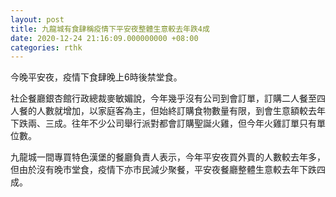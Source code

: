 ```yaml
---
layout: post
title: 九龍城有食肆稱疫情下平安夜整體生意較去年跌4成
date: 2020-12-24 21:16:09.000000000 +08:00
categories: rthk
---
```


今晚平安夜，疫情下食肆晚上6時後禁堂食。

社企餐廳銀杏館行政總裁麥敏媚說，今年幾乎沒有公司到會訂單，訂購二人餐至四人餐的人數就增加，以家庭客為主，但始終訂購食物數量有限，到會生意額較去年下跌兩、三成。往年不少公司舉行派對都會訂購聖誕火雞，但今年火雞訂單只有單位數。

九龍城一間專買特色漢堡的餐廳負責人表示，今年平安夜買外賣的人數較去年多，但由於沒有晚市堂食，疫情下亦市民減少聚餐，平安夜餐廳整體生意較去年下跌四成。
